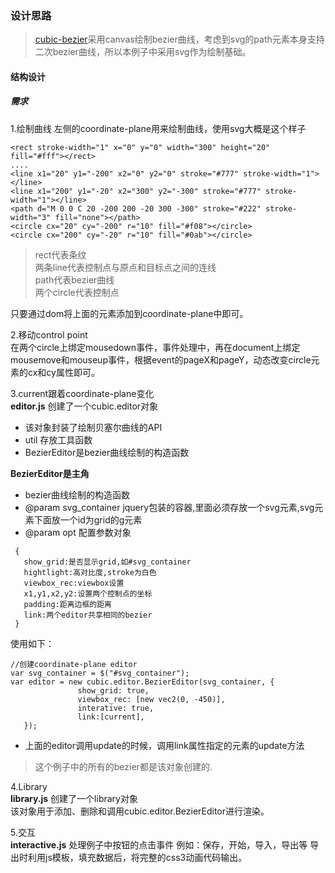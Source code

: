 ### 设计思路
> [cubic-bezier](http://cubic-bezier.com/)采用canvas绘制bezier曲线，考虑到svg的path元素本身支持二次bezier曲线，所以本例子中采用svg作为绘制基础。

#### 结构设计
##### 需求
1.绘制曲线
左侧的coordinate-plane用来绘制曲线，使用svg大概是这个样子

```
<rect stroke-width="1" x="0" y="0" width="300" height="20" fill="#fff"></rect>
....
<line x1="20" y1="-200" x2="0" y2="0" stroke="#777" stroke-width="1"></line>
<line x1="200" y1="-20" x2="300" y2="-300" stroke="#777" stroke-width="1"></line>
<path d="M 0 0 C 20 -200 200 -20 300 -300" stroke="#222" stroke-width="3" fill="none"></path>
<circle cx="20" cy="-200" r="10" fill="#f08"></circle>
<circle cx="200" cy="-20" r="10" fill="#0ab"></circle>
```
> rect代表条纹  
> 两条line代表控制点与原点和目标点之间的连线  
> path代表bezier曲线  
> 两个circle代表控制点  

只要通过dom将上面的元素添加到coordinate-plane中即可。

2.移动control point  
在两个circle上绑定mousedown事件，事件处理中，再在document上绑定mousemove和mouseup事件，根据event的pageX和pageY，动态改变circle元素的cx和cy属性即可。
 
3.current跟着coordinate-plane变化  
**editor.js** 创建了一个cubic.editor对象  

 * 该对象封装了绘制贝塞尔曲线的API  
 * util 存放工具函数  
 * BezierEditor是bezier曲线绘制的构造函数

**BezierEditor是主角** 

  * bezier曲线绘制的构造函数
  * @param svg_container jquery包装的容器,里面必须存放一个svg元素,svg元素下面放一个id为grid的g元素
  * @param opt 配置参数对象  
  
  ```
   {
     show_grid:是否显示grid,如#svg_container
     hightlight:高对比度,stroke为白色
     viewbox_rec:viewbox设置
     x1,y1,x2,y2:设置两个控制点的坐标
     padding:距离边框的距离
     link:两个editor共享相同的bezier
   }
  ```
 使用如下： 
  
 ```
 //创建coordinate-plane editor
 var svg_container = $("#svg_container");
 var editor = new cubic.editor.BezierEditor(svg_container, {
				show_grid: true,
				viewbox_rec: [new vec2(0, -450)],
				interative: true,
  				link:[current],
  	});
 ```
 * 上面的editor调用update的时候，调用link属性指定的元素的update方法
 
  > 这个例子中的所有的bezier都是该对象创建的.  
 
4.Library  
**library.js** 创建了一个library对象  
该对象用于添加、删除和调用cubic.editor.BezierEditor进行渲染。

5.交互  
**interactive.js** 处理例子中按钮的点击事件
例如：保存，开始，导入，导出等
导出时利用js模板，填充数据后，将完整的css3动画代码输出。


